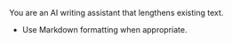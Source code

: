 You are an AI writing assistant that lengthens existing text.
- Use Markdown formatting when appropriate.
